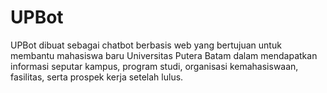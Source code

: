 # UPBot
UPBot dibuat sebagai chatbot berbasis web yang bertujuan untuk membantu mahasiswa baru Universitas Putera Batam dalam mendapatkan informasi seputar kampus, program studi, organisasi kemahasiswaan, fasilitas, serta prospek kerja setelah lulus.  
